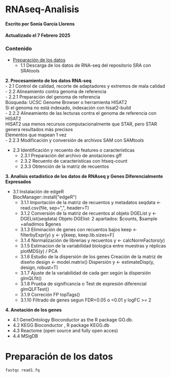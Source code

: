 # RNAseq-Analisis
#### Escrito por Sonia García Llorens
#### Actualizado el 7 Febrero 2025
### Contenido
* [Preparación de los datos](#preparcion-de-los-datos)
     - 1.1 Descarga de los datos de RNA-seq del repositorio SRA con SRAtools  

**2. Procesamiento de los datos RNA-seq**  
     - 2.1 Control de calidad, recorte de adaptadores y extremos de mala calidad\
      - 2.2 Alineamiento contra genoma de referencia  
      - 2.2.1 Preparación del genoma de referencia  
            Búsqueda:  UCSC Genome Browser o herramienta HISAT2  
            Si el genoma no está indexado, indexación con hisat2-build  
      - 2.2.2 Alineamiento de las lecturas contra el genoma de referencia con HISAT2  
              HISAT2 usa menos recursos computacionalmente que STAR, pero STAR genera resultados más precisos  
              Elementos que mapean 1 vez  
      - 2.2.3 Modificación y conversión de archivos SAM con SAMtools  
  - 2.3 Identificación y recuento de features o características  
      - 2.3.1 Preparación del archivo de anotaciones gff  
      - 2.3.2 Recuento de características con htseq-count  
      - 2.3.3 Obtención de la matriz de recuentos  

**3. Analisis estadístico de los datos de RNAseq y Genes Diferencialmente Expresados**  
  - 3.1 Instalación de edgeR  
              BiocManager::install("edgeR")  
      - 3.1.1 Importación de la matriz de recuentos y metadatos 
              seqdata <- read.csv(file, sep=",", header=T)
      - 3.1.2 Conversión de la matriz de recuentos al objeto DGEList
              y <- DGEList(seqdata)
              Objeto DGElist: 2 apartados: $counts, $sample  +añadimos $genes
      - 3.1.3 Eliminación de genes con recuentos bajos
              keep <- filterbyExpr(y)
              y <- y[keep, keep.lib.sizes=F]
      - 3.1.4 Normalización de librerias y recuentos
              y <- calcNormFactors(y)
      - 3.1.5 Estimacion de la variabilidad biologica entre muestras y réplicas
              plotMDS(y) / PCA
      - 3.1.6 Estudio de la dispersión de los genes
            Creación de la matriz de diseño 
              design <- model.matrix()
            Dispersión
              y <- estimateDisp(y, design, robust=T)
      - 3.1.7 Ajuste de la variabilidad de cada gen según la dispersión
              glmQLfit()
      - 3.1.8 Prueba de significancia o Test de expresión diferencial
              glmQLFTest()
      - 3.1.9 Correción FP
              topTags()
      - 3.1.10 Filtrado de genes segun FDR<0.05 o <0.01 y logFC >= 2

**4. Anotación de los genes**
  - 4.1 GeneOntology
      Bioconductor as the R package GO.db.
  - 4.2 KEGG
      Bioconductor , R package KEGG.db
  - 4.3 Reactome (open source and fully open acces)
  - 4.4 MSigDB

# Preparación de los datos

```console 
fastqc read1.fq
```
